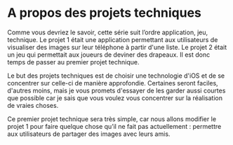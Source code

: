 # A propos des projets techniques

Comme vous devriez le savoir, cette série suit l’ordre application, jeu, technique. Le projet 1 était une application permettant aux utilisateurs de visualiser des images sur leur téléphone à partir d'une liste. Le projet 2 était un jeu qui permettait aux joueurs de deviner des drapeaux. Il est donc temps de passer au premier projet technique.

Le but des projets techniques est de choisir une technologie d'iOS et de se concentrer sur celle-ci de manière approfondie. Certaines seront faciles, d'autres moins, mais je vous promets d'essayer de les garder aussi courtes que possible car je sais que vous voulez vous concentrer sur la réalisation de vraies choses.

Ce premier projet technique sera très simple, car nous allons modifier le projet 1 pour faire quelque chose qu’il ne fait pas actuellement : permettre aux utilisateurs de partager des images avec leurs amis.
